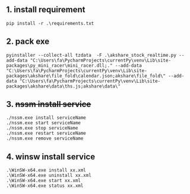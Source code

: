 ## 1. install requirement

```
pip install -r .\requirements.txt
```

## 2. pack exe

```angular2html
pyinstaller --collect-all tzdata  -F .\akshare_stock_realtime.py --add-data "C:\Users\fa\PycharmProjects\currentPy\venv\Lib\site-packages\py_mini_racer\mini_racer.dll;." --add-data "C:\Users\fa\PycharmProjects\currentPy\venv\Lib\site-packages\akshare\file_fold\calendar.json;akshare\file_fold\" --add-data "C:\Users\fa\PycharmProjects\currentPy\venv\Lib\site-packages\akshare\data\ths.js;akshare\data\"
```

## 3. ~~nssm install service~~

```angular2html
./nssm.exe install serviceName
./nssm.exe start serviceName
./nssm.exe stop serviceName
./nssm.exe restart serviceName
./nssm.exe remove serviceName
```

## 4. winsw  install service
```angular2html
.\WinSW-x64.exe install xx.xml
.\WinSW-x64.exe uninstall xx.xml
.\WinSW-x64.exe start xx.xml
.\WinSW-x64.exe status xx.xml
```